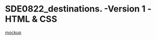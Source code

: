 # SDE0822_destinations. -Version 1 -HTML & CSS
[mockup](https://drive.google.com/file/d/15Ra1M0SYIe2nusdcTK-D04kXFhPOo8PB/view)

